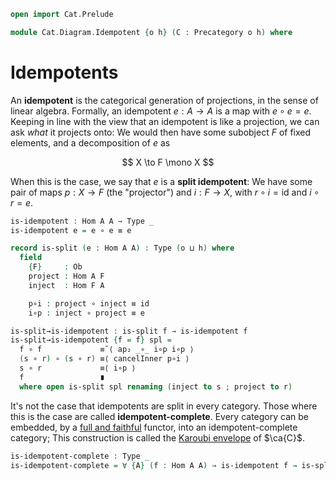 ```agda
open import Cat.Prelude

module Cat.Diagram.Idempotent {o h} (C : Precategory o h) where
```

<!--
```agda
open import Cat.Reasoning C
private variable
  A B : Ob
  f : Hom A B
```
-->

# Idempotents

An **idempotent** is the categorical generation of projections, in the
sense of linear algebra. Formally, an idempotent $e : A \to A$ is a map
with $e \circ e = e$. Keeping in line with the view that an idempotent
is like a projection, we can ask _what_ it projects onto: We would then
have some subobject $F$ of fixed elements, and a decomposition of $e$ as

$$
X \to F \mono X
$$

When this is the case, we say that $e$ is a **split idempotent**: We
have some pair of maps $p : X \to F$ (the "projector") and $i : F \to
X$, with $r \circ i = \mathrm{id}$ and $i \circ r = e$.

```agda
is-idempotent : Hom A A → Type _
is-idempotent e = e ∘ e ≡ e

record is-split (e : Hom A A) : Type (o ⊔ h) where
  field
    {F}     : Ob
    project : Hom A F
    inject  : Hom F A

    p∘i : project ∘ inject ≡ id
    i∘p : inject ∘ project ≡ e

is-split→is-idempotent : is-split f → is-idempotent f
is-split→is-idempotent {f = f} spl =
  f ∘ f             ≡˘⟨ ap₂ _∘_ i∘p i∘p ⟩
  (s ∘ r) ∘ (s ∘ r) ≡⟨ cancelInner p∘i ⟩
  s ∘ r             ≡⟨ i∘p ⟩
  f                 ∎
  where open is-split spl renaming (inject to s ; project to r)
```

It's not the case that idempotents are split in every category. Those
where this is the case are called **idempotent-complete**. Every
category can be embedded, by a [full and faithful] functor, into an
idempotent-complete category; This construction is called the [Karoubi
envelope] of $\ca{C}$.

[full and faithful]: Cat.Functor.Base.html#ff-functors
[Karoubi envelope]: Cat.Instances.Karoubi.html

```agda
is-idempotent-complete : Type _
is-idempotent-complete = ∀ {A} (f : Hom A A) → is-idempotent f → is-split f
```
